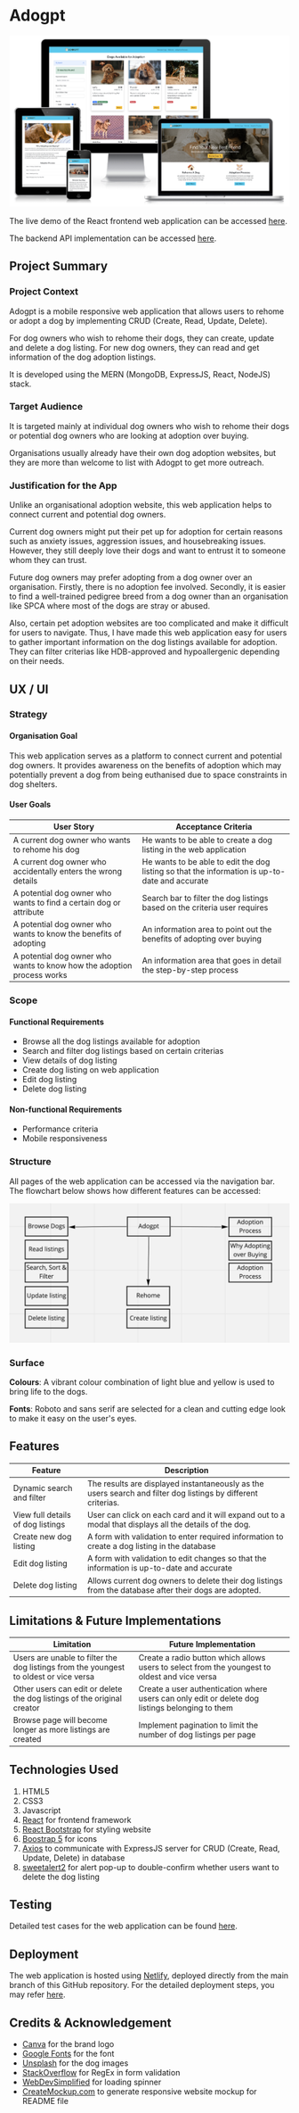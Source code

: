 # Adogpt

![Responsive website](https://github.com/jarednjk/dog-adoption-tgc18-react/blob/main/src/img_readme/responsive_website.png)

The live demo of the React frontend web application can be accessed [here](https://adogpt.netlify.app/).

The backend API implementation can be accessed [here](https://github.com/jarednjk/dog-adoption-tgc18-express).

## Project Summary

### Project Context

Adogpt is a mobile responsive web application that allows users to rehome or adopt a dog by implementing CRUD (Create, Read, Update, Delete).

For dog owners who wish to rehome their dogs, they can create, update and delete a dog listing. For new dog owners, they can read and get information of the dog adoption listings.

It is developed using the MERN (MongoDB, ExpressJS, React, NodeJS) stack.

### Target Audience

It is targeted mainly at individual dog owners who wish to rehome their dogs or potential dog owners who are looking at adoption over buying.

Organisations usually already have their own dog adoption websites, but they are more than welcome to list with Adogpt to get more outreach.

### Justification for the App

Unlike an organisational adoption website, this web application helps to connect current and potential dog owners.

Current dog owners might put their pet up for adoption for certain reasons such as anxiety issues, aggression issues, and housebreaking issues. However, they still deeply love their dogs and want to entrust it to someone whom they can trust.

Future dog owners may prefer adopting from a dog owner over an organisation. Firstly, there is no adoption fee involved. Secondly, it is easier to find a well-trained pedigree breed from a dog owner than an organisation like SPCA where most of the dogs are stray or abused.

Also, certain pet adoption websites are too complicated and make it difficult for users to navigate. Thus, I have made this web application easy for users to gather important information on the dog listings available for adoption. They can filter criterias like HDB-approved and hypoallergenic depending on their needs.

## UX / UI

### Strategy

#### Organisation Goal

This web application serves as a platform to connect current and potential dog owners. It provides awareness on the benefits of adoption which may potentially prevent a dog from being euthanised due to space constraints in dog shelters.

#### User Goals

| User Story | Acceptance Criteria |
| ----------- | ----------- |
| A current dog owner who wants to rehome his dog | He wants to be able to create a dog listing in the web application |
| A current dog owner who accidentally enters the wrong details | He wants to be able to edit the dog listing so that the information is up-to-date and accurate |
| A potential dog owner who wants to find a certain dog or attribute | Search bar to filter the dog listings based on the criteria user requires |
| A potential dog owner who wants to know the benefits of adopting | An information area to point out the benefits of adopting over buying |
| A potential dog owner who wants to know how the adoption process works | An information area that goes in detail the step-by-step process |

### Scope

#### Functional Requirements

- Browse all the dog listings available for adoption
- Search and filter dog listings based on certain criterias
- View details of dog listing
- Create dog listing on web application
- Edit dog listing
- Delete dog listing

#### Non-functional Requirements

- Performance criteria
- Mobile responsiveness

### Structure

All pages of the web application can be accessed via the navigation bar. The flowchart below shows how different features can be accessed:

![Web app structure](https://github.com/jarednjk/dog-adoption-tgc18-react/blob/main/src/img_readme/app_structure.png)

### Surface

**Colours**: A vibrant colour combination of light blue and yellow is used to bring life to the dogs.

**Fonts**: Roboto and sans serif are selected for a clean and cutting edge look to make it easy on the user's eyes.

## Features

| Feature | Description |
| ----------- | ----------- |
| Dynamic search and filter | The results are displayed instantaneously as the users search and filter dog listings by different criterias. |
| View full details of dog listings | User can click on each card and it will expand out to a modal that displays all the details of the dog. |
| Create new dog listing | A form with validation to enter required information to create a dog listing in the database |
| Edit dog listing | A form with validation to edit changes so that the information is up-to-date and accurate   |
| Delete dog listing | Allows current dog owners to delete their dog listings from the database after their dogs are adopted. |

## Limitations & Future Implementations

| Limitation | Future Implementation |
| ----------- | ----------- |
| Users are unable to filter the dog listings from the youngest to oldest or vice versa | Create a radio button which allows users to select from the youngest to oldest and vice versa |
| Other users can edit or delete the dog listings of the original creator | Create a user authentication where users can only edit or delete dog listings belonging to them |
| Browse page will become longer as more listings are created | Implement pagination to limit the number of dog listings per page |

## Technologies Used

1. HTML5
2. CSS3
3. Javascript
4. [React](https://reactjs.org/) for frontend framework
5. [React Bootstrap](https://react-bootstrap.github.io/) for styling website
6. [Boostrap 5](https://getbootstrap.com/) for icons
7. [Axios](https://github.com/axios/axios) to communicate with ExpressJS server for CRUD (Create, Read, Update, Delete) in database
8. [sweetalert2](https://sweetalert2.github.io/) for alert pop-up to double-confirm whether users want to delete the dog listing

## Testing

Detailed test cases for the web application can be found [here](https://github.com/jarednjk/dog-adoption-tgc18-react/blob/main/src/img_readme/test_case.pdf).

## Deployment

The web application is hosted using [Netlify](https://www.netlify.com/), deployed directly from the main branch of this GitHub repository. For the detailed deployment steps, you may refer [here](https://www.netlify.com/blog/2016/09/29/a-step-by-step-guide-deploying-on-netlify/).

## Credits & Acknowledgement

- [Canva](https://www.canva.com/) for the brand logo
- [Google Fonts](https://fonts.google.com/) for the font
- [Unsplash](https://unsplash.com/) for the dog images
- [StackOverflow](https://stackoverflow.com/) for RegEx in form validation
- [WebDevSimplified](https://www.youtube.com/watch?v=Gx35fMhDPWs) for loading spinner
- [CreateMockup.com](https://www.createmockup.com/generate/) to generate responsive website mockup for README file